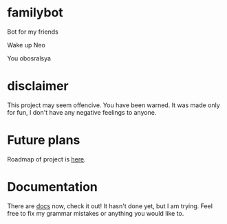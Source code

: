 # familybot
Bot for my friends

Wake up Neo

You obosralsya

# disclaimer
This project may seem offencive. You have been warned. 
It was made only for fun, I don't have any negative feelings to anyone.


# Future plans
Roadmap of project is [here](https://www.notion.so/6f559661e3d34f4b954ef3629bf959e5).

# Documentation
There are [docs](./DOCUMENTATION.md) now, check it out! It hasn't done yet, but I am trying.
Feel free to fix my grammar mistakes or anything you would like to.
